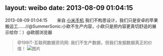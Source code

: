 layout: weibo
date: 2013-08-09 01:04:15
---
2013-08-09 01:04:15  &nbsp;&nbsp;&nbsp;&nbsp;&nbsp;&nbsp; 来自 <a href="http://app.weibo.com/t/feed/22zMnn" rel="nofollow">小米手机</a>
我们不构思设计，我们只是安卓的苹果搬运工……//@SummerSonic:小欧不生产内容，小欧只是把内容更真切舒适的展示给你：）@欧朋浏览器
>  @199IT-互联网数据资讯网: 我们不生产数据，但我们发掘数据真正的价值！ ​​​
>  ![图片](https://ww3.sinaimg.cn/large/6a8c1e07jw1e7fmhmsc5fj20ch0l7tbp.jpg)
